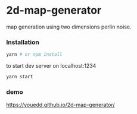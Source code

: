 # 2d-map-generator
map generation using two dimensions perlin noise.

### Installation 

```sh
yarn # or npm install
```

to start dev server on localhost:1234 

```sh
yarn start 
```

### demo 

https://youedd.github.io/2d-map-generator/


